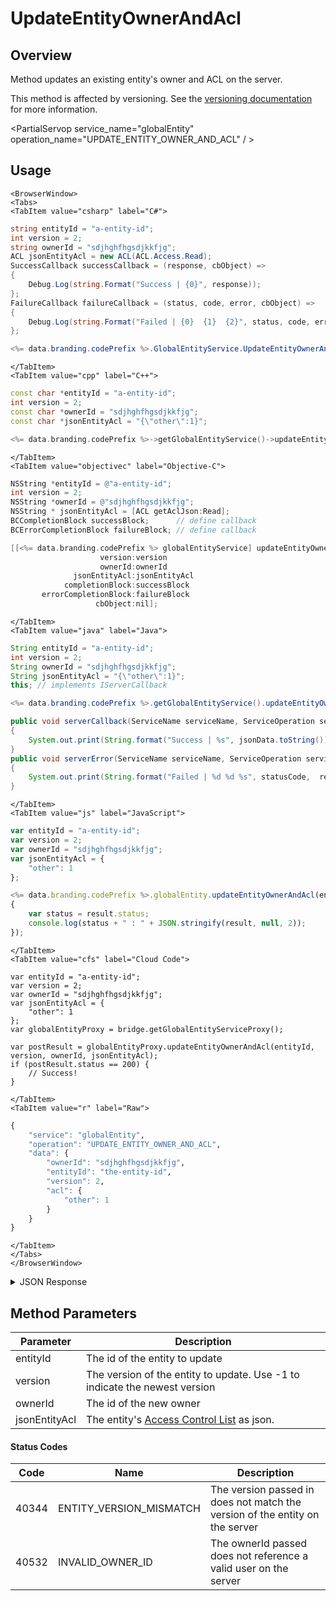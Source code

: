 # UpdateEntityOwnerAndAcl
## Overview
Method updates an existing entity's owner and ACL on the server.

This method is affected by versioning. See the [versioning documentation](/api/appendix/version) for more information.

<PartialServop service_name="globalEntity" operation_name="UPDATE_ENTITY_OWNER_AND_ACL" / >

## Usage

```mdx-code-block
<BrowserWindow>
<Tabs>
<TabItem value="csharp" label="C#">
```

```csharp
string entityId = "a-entity-id";
int version = 2;
string ownerId = "sdjhghfhgsdjkkfjg";
ACL jsonEntityAcl = new ACL(ACL.Access.Read);
SuccessCallback successCallback = (response, cbObject) =>
{
    Debug.Log(string.Format("Success | {0}", response));
};
FailureCallback failureCallback = (status, code, error, cbObject) =>
{
    Debug.Log(string.Format("Failed | {0}  {1}  {2}", status, code, error));
};

<%= data.branding.codePrefix %>.GlobalEntityService.UpdateEntityOwnerAndAcl(entityId, version, entityId, jsonEntityAcl, successCallback, failureCallback);
```

```mdx-code-block
</TabItem>
<TabItem value="cpp" label="C++">
```

```cpp
const char *entityId = "a-entity-id";
int version = 2;
const char *ownerId = "sdjhghfhgsdjkkfjg";
const char *jsonEntityAcl = "{\"other\":1}";

<%= data.branding.codePrefix %>->getGlobalEntityService()->updateEntityOwnerAndAcl(entityId, version, entityId, jsonEntityAcl, this);
```

```mdx-code-block
</TabItem>
<TabItem value="objectivec" label="Objective-C">
```

```objectivec
NSString *entityId = @"a-entity-id";
int version = 2;
NSString *ownerId = @"sdjhghfhgsdjkkfjg";
NSString * jsonEntityAcl = [ACL getAclJson:Read];
BCCompletionBlock successBlock;      // define callback
BCErrorCompletionBlock failureBlock; // define callback

[[<%= data.branding.codePrefix %> globalEntityService] updateEntityOwnerAndAcl:entityId
                    version:version
                    ownerId:ownerId
              jsonEntityAcl:jsonEntityAcl
            completionBlock:successBlock
       errorCompletionBlock:failureBlock
                   cbObject:nil];
```

```mdx-code-block
</TabItem>
<TabItem value="java" label="Java">
```

```java
String entityId = "a-entity-id";
int version = 2;
String ownerId = "sdjhghfhgsdjkkfjg";
String jsonEntityAcl = "{\"other\":1}";
this; // implements IServerCallback

<%= data.branding.codePrefix %>.getGlobalEntityService().updateEntityOwnerAndAcl(ownerId, entityId, version, jsonEntityAcl, this);

public void serverCallback(ServiceName serviceName, ServiceOperation serviceOperation, JSONObject jsonData)
{
    System.out.print(String.format("Success | %s", jsonData.toString()));
}
public void serverError(ServiceName serviceName, ServiceOperation serviceOperation, int statusCode, int reasonCode, String jsonError)
{
    System.out.print(String.format("Failed | %d %d %s", statusCode,  reasonCode, jsonError.toString()));
}
```

```mdx-code-block
</TabItem>
<TabItem value="js" label="JavaScript">
```

```javascript
var entityId = "a-entity-id";
var version = 2;
var ownerId = "sdjhghfhgsdjkkfjg";
var jsonEntityAcl = {
    "other": 1
};

<%= data.branding.codePrefix %>.globalEntity.updateEntityOwnerAndAcl(entityId, version, ownerId, jsonEntityAcl, result =>
{
	var status = result.status;
	console.log(status + " : " + JSON.stringify(result, null, 2));
});
```

```mdx-code-block
</TabItem>
<TabItem value="cfs" label="Cloud Code">
```

```cfscript
var entityId = "a-entity-id";
var version = 2;
var ownerId = "sdjhghfhgsdjkkfjg";
var jsonEntityAcl = {
    "other": 1
};
var globalEntityProxy = bridge.getGlobalEntityServiceProxy();

var postResult = globalEntityProxy.updateEntityOwnerAndAcl(entityId, version, ownerId, jsonEntityAcl);
if (postResult.status == 200) {
    // Success!
}
```

```mdx-code-block
</TabItem>
<TabItem value="r" label="Raw">
```

```r
{
	"service": "globalEntity",
	"operation": "UPDATE_ENTITY_OWNER_AND_ACL",
	"data": {
		"ownerId": "sdjhghfhgsdjkkfjg",
		"entityId": "the-entity-id",
		"version": 2,
		"acl": {
			"other": 1
		}
	}
}
```

```mdx-code-block
</TabItem>
</Tabs>
</BrowserWindow>
```

<details>
<summary>JSON Response</summary>

```json
{
    "status": 200,
    "data": {
        "gameId": "123456",
        "entityId": "14281c38-abf6-4ca2-8436-b2bdwas8d5a9a",
        "ownerId": "g45egg4gg-gsstgtrg-gfgsdf",
        "entityType": "test",
        "entityIndexedId" : "indexTest",
        "version": 1,
        "data": {
            "testData": 1234
        },
        "acl": {
            "other": 1
        },
        "expiresAt": 1449861422588,
        "timeToLive": 34567,
        "createdAt": 1449861388021,
        "updatedAt": 1449861388021
    }
}
```
</details>

## Method Parameters
Parameter | Description
--------- | -----------
entityId | The id of the entity to update
version | The version of the entity to update. Use -1 to indicate the newest version
ownerId | The id of the new owner
jsonEntityAcl | The entity's [Access Control List](/api/appendix/acl) as json.
#### Status Codes
Code | Name | Description
---- | ---- | -----------
40344 | ENTITY_VERSION_MISMATCH | The version passed in does not match the version of the entity on the server
40532 | INVALID_OWNER_ID | The ownerId passed does not reference a valid user on the server


